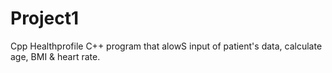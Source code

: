 # Project1
Cpp Healthprofile
C++ program that alowS input of patient's data, calculate age, BMI & heart rate.

